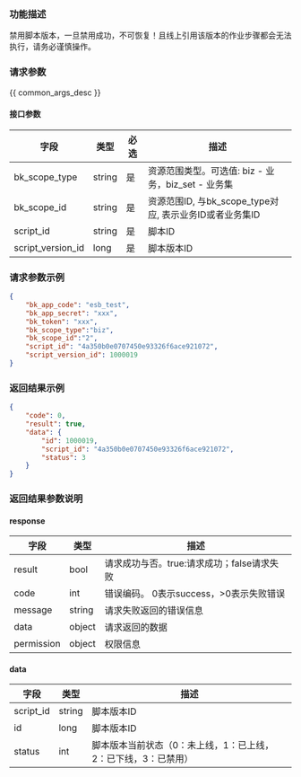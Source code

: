 ### 功能描述

禁用脚本版本，一旦禁用成功，不可恢复！且线上引用该版本的作业步骤都会无法执行，请务必谨慎操作。

### 请求参数

{{ common_args_desc }}

#### 接口参数

| 字段              | 类型   | 必选 | 描述                                                    |
| ----------------- | ------ | ---- | ------------------------------------------------------- |
| bk_scope_type     | string | 是   | 资源范围类型。可选值: biz - 业务，biz_set - 业务集      |
| bk_scope_id       | string | 是   | 资源范围ID, 与bk_scope_type对应, 表示业务ID或者业务集ID |
| script_id         | string | 是   | 脚本ID                                                  |
| script_version_id | long   | 是   | 脚本版本ID                                              |


### 请求参数示例

```json
{
    "bk_app_code": "esb_test",
    "bk_app_secret": "xxx",
    "bk_token": "xxx",
    "bk_scope_type":"biz",
    "bk_scope_id":"2",
    "script_id": "4a350b0e0707450e93326f6ace921072",
    "script_version_id": 1000019
}
```

### 返回结果示例

```json
{
    "code": 0,
    "result": true,
    "data": {
        "id": 1000019,
        "script_id": "4a350b0e0707450e93326f6ace921072",
        "status": 3
    }
}
```

### 返回结果参数说明

#### response

| 字段       | 类型   | 描述                                       |
| ---------- | ------ | ------------------------------------------ |
| result     | bool   | 请求成功与否。true:请求成功；false请求失败 |
| code       | int    | 错误编码。 0表示success，>0表示失败错误    |
| message    | string | 请求失败返回的错误信息                     |
| data       | object | 请求返回的数据                             |
| permission | object | 权限信息                                   |

#### data

| 字段              | 类型   | 描述                                                         |
| ----------------- | ------ | ------------------------------------------------------------ |
| script_id                | string | 脚本版本ID                                                       |
| id | long   | 脚本版本ID                                                   |
| status            | int    | 脚本版本当前状态（0：未上线，1：已上线，2：已下线，3：已禁用） |
